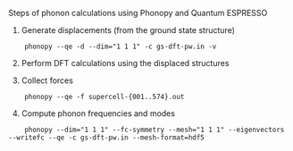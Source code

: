 Steps of phonon calculations using Phonopy and Quantum ESPRESSO

1. Generate displacements (from the ground state structure)
```
    phonopy --qe -d --dim="1 1 1" -c gs-dft-pw.in -v
```

2. Perform DFT calculations using the displaced structures

3. Collect forces
```
    phonopy --qe -f supercell-{001..574}.out
```

4. Compute phonon frequencies and modes
```
    phonopy --dim="1 1 1" --fc-symmetry --mesh="1 1 1" --eigenvectors --writefc --qe -c gs-dft-pw.in --mesh-format=hdf5
```
